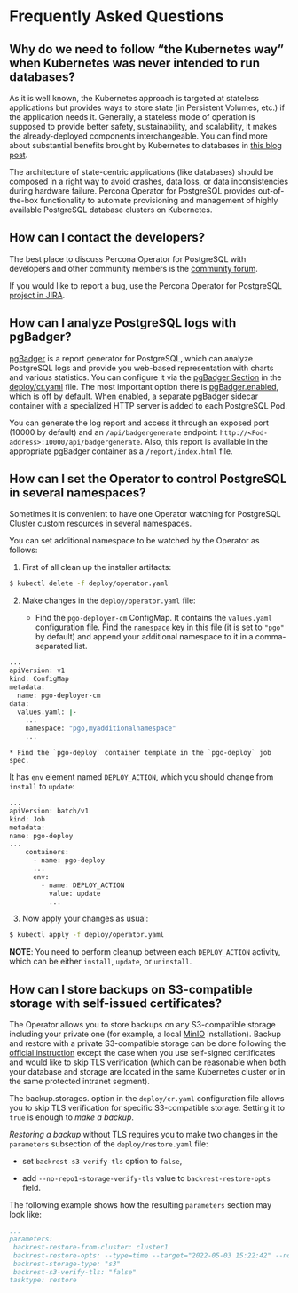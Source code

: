 # Frequently Asked Questions

## Why do we need to follow “the Kubernetes way” when Kubernetes was never intended to run databases?

As it is well known, the Kubernetes approach is targeted at stateless
applications but provides ways to store state (in Persistent Volumes, etc.) if
the application needs it. Generally, a stateless mode of operation is supposed
to provide better safety, sustainability, and scalability, it makes the
already-deployed components interchangeable. You can find more about substantial
benefits brought by Kubernetes to databases in [this blog post](https://www.percona.com/blog/2020/10/08/the-criticality-of-a-kubernetes-operator-for-databases/).

The architecture of state-centric applications (like databases) should be
composed in a right way to avoid crashes, data loss, or data inconsistencies
during hardware failure. Percona Operator for PostgreSQL
provides out-of-the-box functionality to automate provisioning and management of
highly available PostgreSQL database clusters on Kubernetes.

## How can I contact the developers?

The best place to discuss Percona Operator for PostgreSQL
with developers and other community members is the [community forum](https://forums.percona.com/c/postgresql/percona-kubernetes-operator-for-postgresql/68).

If you would like to report a bug, use the Percona Operator for PostgreSQL [project in JIRA](https://jira.percona.com/projects/K8SPG).

## How can I analyze PostgreSQL logs with pgBadger?

[pgBadger](https://pgbadger.darold.net/) is a report generator for PostgreSQL,
which can analyze PostgreSQL logs and provide you web-based representation with
charts and various statistics. You can configure it via the
[pgBadger Section](operator.md#operator-pgbadger-section) in the [deploy/cr.yaml](https://github.com/percona/percona-postgresql-operator/blob/main/deploy/cr.yaml)
file. The most important option there is [pgBadger.enabled](operator.md#pgbadger-enabled),
which is off by default. When enabled, a separate pgBadger sidecar container
with a specialized HTTP server is added to each PostgreSQL Pod.

You can generate the log report and access it through an exposed port (10000 by
default) and an `/api/badgergenerate` endpoint:
`http://<Pod-address>:10000/api/badgergenerate`. Also, this report
is available in the appropriate pgBadger container as a `/report/index.html`
file.

## How can I set the Operator to control PostgreSQL in several namespaces?

Sometimes it is convenient to have one Operator watching for PostgreSQL Cluster
custom resources in several namespaces.

You can set additional namespace to be watched by the Operator as follows:


1. First of all clean up the installer artifacts:

```bash
$ kubectl delete -f deploy/operator.yaml
```


2. Make changes in the `deploy/operator.yaml` file:


    * Find the `pgo-deployer-cm` ConfigMap. It contains the `values.yaml`
configuration file. Find the `namespace` key in this file (it is set to
`"pgo"` by default) and append your additional namespace to it in a
comma-separated list.

```bash
...
apiVersion: v1
kind: ConfigMap
metadata:
  name: pgo-deployer-cm
data:
  values.yaml: |-
    ...
    namespace: "pgo,myadditionalnamespace"
    ...
```


    * Find the `pgo-deploy` container template in the `pgo-deploy` job spec.
It has `env` element named `DEPLOY_ACTION`, which you should change
from `install` to `update`:

```bash
...
apiVersion: batch/v1
kind: Job
metadata:
name: pgo-deploy
...
    containers:
      - name: pgo-deploy
      ...
      env:
        - name: DEPLOY_ACTION
          value: update
          ...
```


3. Now apply your changes as usual:

```bash
$ kubectl apply -f deploy/operator.yaml
```

**NOTE**: You need to perform cleanup between each `DEPLOY_ACTION`
activity, which can be either `install`, `update`, or `uninstall`.

## How can I store backups on S3-compatible storage with self-issued certificates?

The Operator allows you to store backups on any S3-compatible storage including your private one (for example, a local [MinIO](https://en.wikipedia.org/wiki/MinIO) installation). Backup and restore with a private S3-compatible storage can be done following the [official instruction](backups.md#backups) except the case when you use self-signed certificates and would like to skip TLS verification (which can be reasonable when both your database and storage are located in the same Kubernetes cluster or in the same protected intranet segment).

The  backup.storages. option in the `deploy/cr.yaml` configuration file allows you to skip TLS verification for specific S3-compatible storage. Setting it to `true` is enough to *make a backup*.

*Restoring a backup* without TLS requires you to make two changes in the `parameters` subsection of the `deploy/restore.yaml` file:


* set `backrest-s3-verify-tls` option to `false`,


* add `--no-repo1-storage-verify-tls` value to `backrest-restore-opts` field.

The following example shows how the resulting `parameters` section may look like:

```yaml
...
parameters:
 backrest-restore-from-cluster: cluster1
 backrest-restore-opts: --type=time --target="2022-05-03 15:22:42" --no-repo1-storage-verify-tls
 backrest-storage-type: "s3"
 backrest-s3-verify-tls: "false"
tasktype: restore
```
